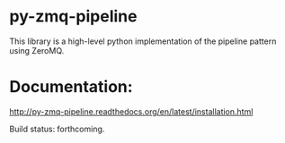 # py-zmq-pipeline

This library is a high-level python implementation of the pipeline pattern using ZeroMQ.

# Documentation:

http://py-zmq-pipeline.readthedocs.org/en/latest/installation.html



Build status: forthcoming.
